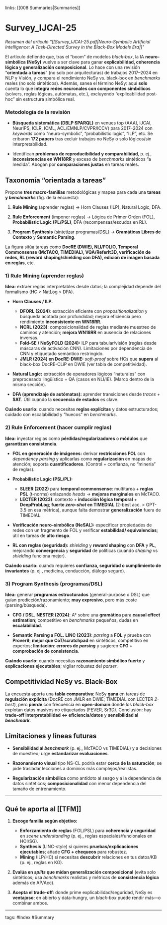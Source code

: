 links: [[008 Summaries|Summaries]] 



# Survey_IJCAI-25
_Resumen del articulo "[[Survey_IJCAI-25.pdf|Neuro-Symbolic Artificial Intelligence: A Task-Directed Survey in the Black-Box Models Era]]"_

El artículo defiende que, tras el “boom” de modelos _black-box_, la IA **neuro-simbólica (NeSy)** vuelve a ser clave para ganar **explicabilidad, coherencia lógica y generalización composicional**. Lo hace con una revisión “**orientada a tareas**” (no solo por arquitecturas) de trabajos 2017–2024 en NLP y Visión, y compara el rendimiento NeSy vs. black-box en _benchmarks_ reales (no solo sintéticos). Además, sanea el término NeSy: aquí **solo** cuenta lo que **integra redes neuronales con componentes simbólicos** (solvers, reglas lógicas, autómatas, etc.), excluyendo “explicabilidad post-hoc” sin estructura simbólica real.

### Metodología de la revisión
- **Búsqueda sistemática (DBLP SPARQL)** en venues top (AAAI, IJCAI, NeurIPS, ICLR, ICML, ACL/EMNLP/CVPR/ICCV) para 2017–2024 con _keywords_ como “neuro-symbolic”, “probabilistic logic”, “ILP”, etc. Se cribaron **172 papers** tras excluir trabajos no NeSy o solo lógicos/sin interpretabilidad.

- Identifican **problemas de reproducibilidad y comparabilidad**, p. ej., **inconsistencias en WN18RR** y exceso de _benchmarks_ sintéticos “a medida”. Abogan por **comparaciones justas** en tareas reales.

## Taxonomía “orientada a tareas”
Propone **tres macro-familias** metodológicas y mapea para cada una **tareas y _benchmarks_** (fig. de la encuesta):

1. **Rule Mining** (aprender reglas) → Horn Clauses (ILP), Natural Logic, DFA.

2. **Rule Enforcement** (imponer reglas) → Lógica de Primer Orden (FOL), **Probabilistic Logic (PL/PSL)**, DFA (recompensas/escudos en RL).

3. **Program Synthesis** (sintetizar programas/DSL) → **Gramáticas Libres de Contexto** y **Semantic Parsing**.

La figura sitúa tareas como **DocRE (DWIE), NLI/FOLIO, Temporal Commonsense (McTACO, TIMEDIAL), VQA/ReferIt3D, verificación de redes, RL (reward shaping/shielding con DFA), edición de imagen basada en reglas**, etc.

### 1) Rule Mining (aprender reglas)
**Idea:** extraer reglas interpretables desde datos; la complejidad depende del formalismo (HC > NatLog > DFA).

- **Horn Clauses / ILP.**
    - **DFORL (2024)**: extracción eficiente con _propositionalization_ y búsqueda acotada por profundidad; mejora eficiencia pero rendimiento **inconsistente en WN18RR**.
    - **NCRL (2023)**: composicionalidad de reglas mediante muestreo de caminos y atención; **mejora WN18RR** en ausencia de relaciones inversas.
    - **Fold-SE / NeSyFOLD (2024):** ILP para tabular/visión (reglas desde máscaras de activación CNN). Limitaciones por dependencia de CNN y etiquetado semántico restringido.
    - **JMLR (2024) en DocRE-DWIE:** _soft-proof_ sobre HCs que **supera** al black-box DocRE-CLiP en DWIE (ver tabla de competitividad).

- **Natural Logic:** extracción de operadores lógicos “naturales” con preprocesado lingüístico + QA (casos en NLI/IE). (Marco dentro de la misma sección).

- **DFA (aprendizaje de autómatas):** aprender transiciones desde _traces_ + **SAT**. Útil cuando la **secuencia de estados** es clave.

**Cuándo usarlo:** cuando necesitas **reglas explícitas** y datos estructurados; cuidado con escalabilidad y “huecos” en _benchmarks_.

### 2) Rule Enforcement (hacer cumplir reglas)
**Idea:** inyectar reglas como **pérdidas/regularizadores** o **módulos** que **garantizan consistencia**.

- **FOL en generación de imágenes:** derivar **restricciones FOL** con _dependency parsing_ y aplicarlas como **regularización** en mapas de atención; soporta **cuantificadores**. (Control + confianza, no “minería” de reglas).

- **Probabilistic Logic (PSL/PL):**
    - **SLEER (2022)** para **temporal commonsense**: multitarea + **reglas PSL** (t-norms) enlazando _heads_ → **mejoras marginales** en McTACO.
    - **LECTER (2023)**: contexto + **inducción lógica temporal** + **DeepProbLog**; **fuerte _zero-shot_ en TIMEDIAL** (2-best acc. > GPT-3.5 en esa métrica), aunque falta demostrar **generalización** fuera de TIMEDIAL.

- **Verificación neuro-simbólica (NeSAL):** especificar propiedades de redes con un fragmento de FOL y verificar **estabilidad/ equivalencias**; útil en tareas de **alto riesgo**.

- **RL con reglas (seguridad):** _shielding_ y **reward shaping** con **DFA** y **PL**, mejorando **convergencia** y **seguridad** de políticas (cuándo _shaping_ vs _shielding_ funciona mejor).

**Cuándo usarlo:** cuando requieres **confianza, seguridad o cumplimiento de invariantes** (p. ej., medicina, conducción, diálogo seguro).

### 3) Program Synthesis (programas/DSL)
**Idea:** generar **programas estructurados** (general-purpose o DSL) que guían predicción/razonamiento; **muy expresivo**, pero más coste (parsing/búsqueda).

- **CFG / DSL.** **NESTER (2024)**: A* sobre una **gramática** para **causal effect estimation**; competitivo en _benchmarks_ pequeños, dudas en **escalabilidad**.

- **Semantic Parsing a FOL.** **LINC (2023)**: _parsing_ a **FOL** y prueba con **Prover9**; **mejor que CoT/scratchpad** en sintéticos, competitivo en expertos; **limitación**: **errores de _parsing_** y sugieren **CFG + comprobación de consistencia**.

**Cuándo usarlo:** cuando necesitas **razonamiento simbólico fuerte** y **explicaciones ejecutables**; vigilar robustez del _parser_.

## Competitividad NeSy vs. Black-Box
La encuesta aporta una **tabla comparativa**: NeSy **gana** en tareas de **regulación explícita** (DocRE con JMLR en DWIE; TIMEDIAL con LECTER _2-best_), pero **pierde** con frecuencia en **open-domain** donde los _black-box_ explotan datos masivos no etiquetados (FEVER, Sr3D). Conclusión: hay **trade-off interpretabilidad ↔ eficiencia/datos** y **sensibilidad al _benchmark_**.

## Limitaciones y líneas futuras
- **Sensibilidad al _benchmark_** (p. ej., McTACO vs TIMEDIAL) y a decisiones de muestreo; urge **estandarizar evaluaciones**.

- **Razonamiento visual** tipo NS-CL podría estar **cerca de la saturación**; se pide trasladar lecciones a dominios más complejos/realistas.

- **Regularización simbólica** como antídoto al sesgo y a la dependencia de datos sintéticos; **composicionalidad** con menor dependencia del tamaño de entrenamiento.

---
## Qué te aporta al [[TFM]]

1. **Escoge familia según objetivo:**
    - **Enforzamiento de reglas** (FOL/PSL) para **coherencia y seguridad** en _scene understanding_ (p. ej., reglas espaciales/funcionales en HOI/SG).
    - **Synthesis** (LINC-style) si quieres **pruebas/explicaciones ejecutables**; añade **CFG + chequeos** para robustez.
    - **Mining** (ILP/HC) si necesitas **descubrir** relaciones en tus datos/KB (p. ej., reglas en KG).

2. **Evalúa en _splits_ que midan generalización composicional** (evita solo sintéticos; usa _benchmarks_ realistas y métricas de **consistencia lógica** además de AP/Acc).

3. **Acepta el trade-off**: donde prime explicabilidad/seguridad, NeSy es **ventajoso**; en abierto y data-hungry, un _black-box_ puede rendir más—o combinar ambos.


---
tags:
	#Index #Summary 